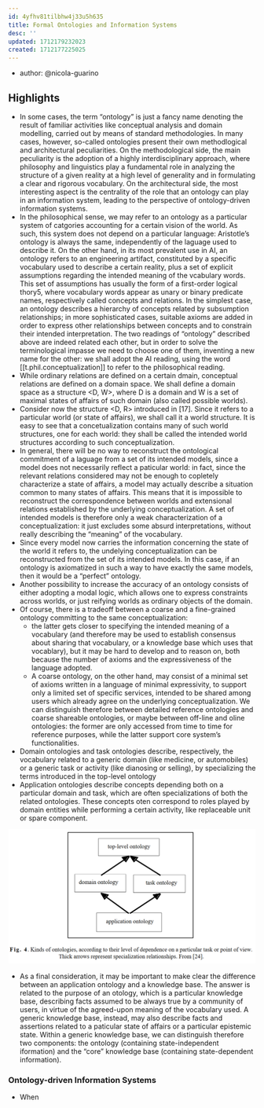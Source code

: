 ```yaml
---
id: 4yfhv81tilbhw4j33u5h635
title: Formal Ontologies and Information Systems
desc: ''
updated: 1712179232023
created: 1712177225025
---
```


- author: @nicola-guarino

## Highlights

- In some cases, the term “ontology” is just a fancy name denoting the result of familiar activities like conceptual analysis and domain modelling, carried out by means of standard methodologies. In many cases, however, so-called ontologies present their own methodlogical and architectural peculiarities. On the methodological side, the main peculiarity is the adoption of a highly interdisciplinary approach, where philosophy and linguistics play a fundamental role in analyzing the structure of a given reality at a high level of generality and in formulating a clear and rigorous vocabulary. On the architectural side, the most interesting aspect is the centrality of the role that an ontology can play in an information system, leading to the perspective of ontology-driven information systems.
- In the philosophical sense, we may refer to an ontology as a particular system of catgories accounting for a certain vision of the world. As such, this system does not depend on a particular language: Aristotle’s ontology is always the same, independently of the laguage used to describe it. On the other hand, in its most prevalent use in AI, an ontology refers to an engineering artifact, constituted by a specific vocabulary used to describe a certain reality, plus a set of explicit assumptions regarding the intended meaning of the vcabulary words. This set of assumptions has usually the form of a first-order logical thory5, where vocabulary words appear as unary or binary predicate names, respectively called concepts and relations. In the simplest case, an ontology describes a hierarchy of concepts related by subsumption relationships; in more sophisticated cases, suitable axioms are added in order to express other relationships between concepts and to constrain their intended interpretation. The two readings of “ontology” described above are indeed related each other, but in order to solve the terminological impasse we need to choose one of them, inventing a new name for the other: we shall adopt the AI reading, using the word [[t.phil.conceptualization]] to refer to the philosophical reading.
- While ordinary relations are defined on a certain dmain, conceptual relations are defined on a domain space. We shall define a domain space as a structure <D, W>, where D is a domain and W is a set of maximal states of affairs of such domain (also called possible worlds).
- Consider now the structure <D, R> introduced in [17]. Since it refers to a particular world (or state of affairs), we shall call it a world structure. It is easy to see that a concetualization contains many of such world structures, one for each world: they shall be called the intended world structures according to such conceptualization.
- In general, there will be no way to reconstruct the ontological commitment of a laguage from a set of its intended models, since a model does not necessarily reflect a paticular world: in fact, since the relevant relations considered may not be enough to copletely characterize a state of affairs, a model may actually describe a situation common to many states of affairs. This means that it is impossible to reconstruct the correspondence between worlds and extensional relations established by the underlying conceptualization. A set of intended models is therefore only a weak characterization of a conceptualization: it just excludes some absurd interpretations, without really describing the “meaning” of the vocabulary.
- Since every model now carries the information concerning the state of the world it refers to, the undelying conceptualization can be reconstructed from the set of its intended models. In this case, if an ontology is axiomatized in such a way to have exactly the same models, then it would be a “perfect” ontology.
- Another possibility to increase the accuracy of an ontology consists of either adopting a modal logic, which allows one to express constraints across worlds, or just reifying worlds as ordinary objects of the domain. 
- Of course, there is a tradeoff between a coarse and a fine-grained ontology committing to the same conceptualization: 
  - the latter gets closer to specifying the intended meaning of a vocabulary (and therefore may be used to establish consensus about sharing that vocabulary, or a knowledge base which uses that vocablary), but it may be hard to develop and to reason on, both because the number of axioms and the expressiveness of the language adopted. 
  - A coarse ontology, on the other hand, may consist of a minimal set of axioms written in a language of minimal expressivity, to support only a limited set of specific services, intended to be shared among users which already agree on the underlying conceptualization. We can distinguish therefore between detailed reference ontologies and coarse shareable ontologies, or maybe between off-line and oline ontologies: the former are only accessed from time to time for reference purposes, while the latter support core system’s functionalities.
- Domain ontologies and task ontologies describe, respectively, the vocabulary related to a generic domain (like medicine, or automobiles) or a generic task or activity (like dianosing or selling), by specializing the terms introduced in the top-level ontology
- Application ontologies describe concepts depending both on a particular domain and task, which are often specializations of both the related ontologies. These concepts oten correspond to roles played by domain entities while performing a certain activity, like replaceable unit or spare component.

![](/assets/images/2024-04-03-14-12-59.png)


- As a final consideration, it may be important to make clear the difference between an application ontology and a knowledge base. The answer is related to the purpose of an otology, which is a particular knowledge base, describing facts assumed to be always true by a community of users, in virtue of the agreed-upon meaning of the vocabulary used. A generic knowledge base, instead, may also describe facts and assertions related to a paticular state of affairs or a particular epistemic state. Within a generic knowledge base, we can distinguish therefore two components: the ontology (containing state-independent iformation) and the “core” knowledge base (containing state-dependent information).

### Ontology-driven Information Systems

- When